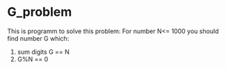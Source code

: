 # G_problem
This is programm to solve this problem:
For number N<= 1000 you should find number G which:
1) sum digits G == N
2) G%N == 0
